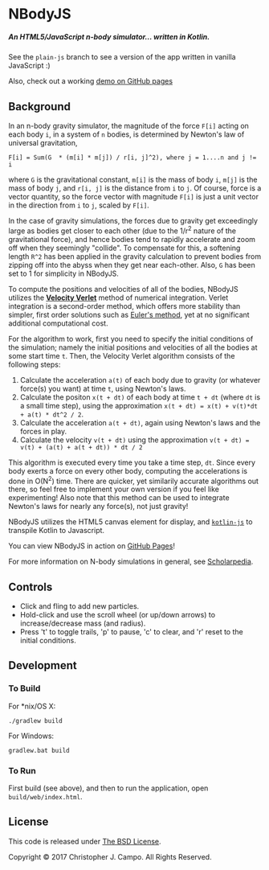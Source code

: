 # NBodyJS

##### An HTML5/JavaScript n-body simulator... written in Kotlin.

See the `plain-js` branch to see a version of the app written in vanilla JavaScript :)

Also, check out a working [demo on GitHub pages](https://www.ccampo.me/NBodyJS/)

## Background

In an n-body gravity simulator, the magnitude of the force `F[i]` acting on each body `i`, in a system of `n` bodies, is determined by Newton's law of universal gravitation,

    F[i] = Sum(G  * (m[i] * m[j]) / r[i, j]^2), where j = 1....n and j != i

where `G` is the gravitational constant, `m[i]` is the mass of body `i`, `m[j]` is the mass of body `j`, and `r[i, j]` is the distance from `i` to `j`.  Of course, force is a vector quantity, so the force vector with magnitude `F[i]` is just a unit vector in the direction from `i` to `j`, scaled by `F[i]`.

In the case of gravity simulations, the forces due to gravity get exceedingly large as bodies get closer to each other (due to the 1/r<sup>2</sup> nature of the gravitational force), and hence bodies tend to rapidly accelerate and zoom off when they seemingly "collide". To compensate for this, a softening length `R^2` has been applied in the gravity calculation to prevent bodies from zipping off into the abyss when they get near each-other.  Also, `G` has been set to 1 for simplicity in NBodyJS.

To compute the positions and velocities of all of the bodies, NBodyJS utilizes the [**Velocity Verlet**](http://en.wikipedia.org/wiki/Verlet_integration#Velocity_Verlet) method of numerical integration.  Verlet integration is a second-order method, which offers more stability than simpler, first order solutions such as [Euler's method](http://en.wikipedia.org/wiki/Euler_method), yet at no significant additional computational cost.

For the algorithm to work, first you need to specify the initial conditions of the simulation; namely the initial positions and velocities of all the bodies at some start time `t`.  Then, the Velocity Verlet algorithm consists of the following steps:

1. Calculate the acceleration `a(t)` of each body due to gravity (or whatever force(s) you want) at time `t`, using Newton's laws.
2. Calculate the positon `x(t + dt)` of each body at time `t + dt` (where `dt` is a small time step), using the approximation `x(t + dt) = x(t) + v(t)*dt + a(t) * dt^2 / 2`.
3. Calculate the acceleration `a(t + dt)`, again using Newton's laws and the forces in play.
4. Calculate the velocity `v(t + dt)` using the approximation `v(t + dt) = v(t) + (a(t) + a(t + dt)) * dt / 2`

This algorithm is executed every time you take a time step, `dt`.  Since every body exerts a force on every other body, computing the accelerations is done in O(N<sup>2</sup>) time.  There are quicker, yet similarily accurate algorithms out there, so feel free to implement your own version if you feel like experimenting!  Also note that this method can be used to integrate Newton's laws for nearly any force(s), not just gravity!

NBodyJS utilizes the HTML5 canvas element for display, and [`kotlin-js`](https://kotlinlang.org/docs/tutorials/javascript/kotlin-to-javascript/kotlin-to-javascript.html) to transpile Kotlin to Javascript.

You can view NBodyJS in action on [GitHub Pages](http://ccampo133.github.io/NBodyJS)!

For more information on N-body simulations in general, see [Scholarpedia](http://www.scholarpedia.org/article/N-body_simulations_(gravitational)).

## Controls

* Click and fling to add new particles.
* Hold-click and use the scroll wheel (or up/down arrows) to increase/decrease mass (and radius).
* Press 't' to toggle trails, 'p' to pause, 'c' to clear, and 'r' reset to the initial conditions.

## Development

### To Build

For *nix/OS X:

    ./gradlew build
    
For Windows:

    gradlew.bat build

### To Run

First build (see above), and then to run the application, open `build/web/index.html`.

## License
This code is released under [The BSD License](https://github.com/ccampo133/NBodyJS/blob/gh-pages/LICENSE.txt).

Copyright &copy; 2017 Christopher J. Campo. All Rights Reserved.
